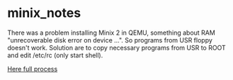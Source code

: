 # minix_notes

There was a problem installing Minix 2 in QEMU, something about RAM "unrecoverable disk error on device ...". So programs from USR floppy doesn't work. Solution are to copy necessary programs from USR to ROOT and edit /etc/rc (only start shell).

[Here full process](minix_install)
